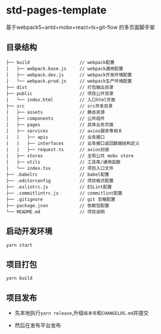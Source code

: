 # std-pages-template  

基于webpack5+antd+mobx+react+ts+git-flow 的多页面脚手架

## 目录结构

```Text
├── build                   // webpack配置
│   ├── webpack.base.js     // webpack通用配置
│   ├── webpack.dev.js      // webpack开发环境配置
│   └── webpack.prod.js     // webpack生产环境配置
├── dist                    // 打包输出目录
├── public                  // 项目公开目录
|   └── index.html          // 入口html页面
├── src                     // src开发目录
│   ├── assets              // 静态资源
│   ├── components          // 公共组件
│   ├── pages               // 具体业务页面
│   ├── services            // axios服务等相关
|   |   ├── apis            // 业务接口
|   |   ├── interfaces      // 业务接口返回数据结构定义
|   |   ├── request.ts      // axios封装
│   ├── stores              // 全局公共 mobx store
│   ├── utils               // 工具库/通用函数
│   └── index.tsx           // 项目入口文件
├── .babelrc                // babel配置
├── .editorconfig           // 项目格式配置
├── .eslintrc.js            // ESLint配置
├── .commitlintrc.js        // commitlint配置
├── .gitignore              // git 忽略配置
├── package.json            // 依赖包配置
└── README.md               // 项目说明
```

## 启动开发环境

```shell
yarn start
```

## 项目打包

```shell
yarn build
```

## 项目发布

- 先本地执行`yarn release`,升级`版本号`和`CHANGELOG.md`并提交

- 然后在发布平台发布
